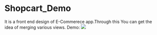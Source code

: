 # Shopcart_Demo
It is a front end design of E-Commerece app.Through this You can get the idea of merging various views.
Demo:
![](gif/shopcart.gif)
